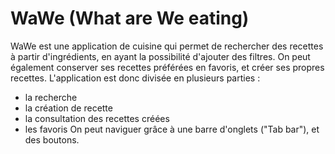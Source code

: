 # WaWe (What are We eating)

WaWe est une application de cuisine qui permet de rechercher des recettes à partir d'ingrédients, en ayant la possibilité d'ajouter des filtres.
On peut également conserver ses recettes préférées en favoris, et créer ses propres recettes.
L'application est donc divisée en plusieurs parties : 
 - la recherche 
 - la création de recette
 - la consultation des recettes créées
 - les favoris
On peut naviguer grâce à une barre d'onglets ("Tab bar"), et des boutons.

